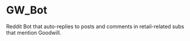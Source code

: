 # GW_Bot
Reddit Bot that auto-replies to posts and comments in retail-related subs that mention Goodwill. 
